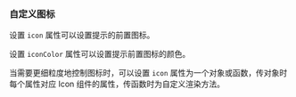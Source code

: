 ### 自定义图标

设置 `icon` 属性可以设置提示的前置图标。

设置 `iconColor` 属性可以设置提示前置图标的颜色。

当需要更细粒度地控制图标时，可以设置 `icon` 属性为一个对象或函数，传对象时每个属性对应 Icon 组件的属性，传函数时为自定义渲染方法。

